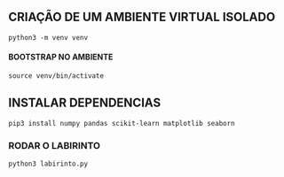 ## CRIAÇÃO DE UM AMBIENTE VIRTUAL ISOLADO

```python3 -m venv venv```
#### BOOTSTRAP NO AMBIENTE
```source venv/bin/activate```

## INSTALAR DEPENDENCIAS

```pip3 install numpy pandas scikit-learn matplotlib seaborn```

### RODAR O LABIRINTO

```python3 labirinto.py```
